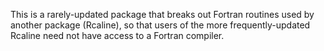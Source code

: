 This is a rarely-updated package that breaks out Fortran routines used by another package (Rcaline),
so that users of the more frequently-updated Rcaline need not have access to a Fortran compiler.
